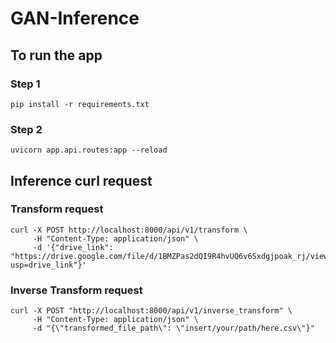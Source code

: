 # GAN-Inference

## To run the app

### Step 1

``` pip install -r requirements.txt ```

### Step 2

``` uvicorn app.api.routes:app --reload ```


## Inference curl request

### Transform request

```
curl -X POST http://localhost:8000/api/v1/transform \
     -H "Content-Type: application/json" \
     -d '{"drive_link": "https://drive.google.com/file/d/1BMZPas2dQI9R4hvUQ6v6Sxdgjpoak_rj/view?usp=drive_link"}'
```

### Inverse Transform request

```
curl -X POST "http://localhost:8000/api/v1/inverse_transform" \
     -H "Content-Type: application/json" \
     -d "{\"transformed_file_path\": \"insert/your/path/here.csv\"}"
```